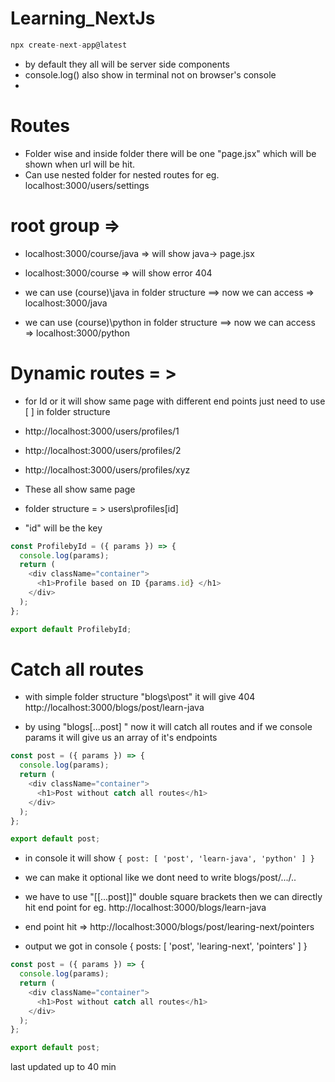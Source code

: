 # Learning_NextJs

```javaScript
npx create-next-app@latest
```

- by default they all will be server side components
- console.log() also show in terminal not on browser's console
-

# Routes

- Folder wise and inside folder there will be one "page.jsx" which will be shown when url will be hit.
- Can use nested folder for nested routes for eg. localhost:3000/users/settings

# root group =>

- localhost:3000/course/java => will show java-> page.jsx
- localhost:3000/course => will show error 404

- we can use (course)\java in folder structure ==> now we can access => localhost:3000/java
- we can use (course)\python in folder structure ==> now we can access => localhost:3000/python

# Dynamic routes = >

- for Id or it will show same page with different end points just need to use [ ] in folder structure

- http://localhost:3000/users/profiles/1
- http://localhost:3000/users/profiles/2
- http://localhost:3000/users/profiles/xyz

- These all show same page

- folder structure = > users\profiles\[id]
- "id" will be the key

```javascript
const ProfilebyId = ({ params }) => {
  console.log(params);
  return (
    <div className="container">
      <h1>Profile based on ID {params.id} </h1>
    </div>
  );
};

export default ProfilebyId;
```

# Catch all routes

- with simple folder structure "blogs\post" it will give 404 http://localhost:3000/blogs/post/learn-java

- by using "blogs\[...post] " now it will catch all routes and if we console params it will give us an array of it's endpoints

```javascript
const post = ({ params }) => {
  console.log(params);
  return (
    <div className="container">
      <h1>Post without catch all routes</h1>
    </div>
  );
};

export default post;
```

- in console it will show `{ post: [ 'post', 'learn-java', 'python' ] }`

- we can make it optional like we dont need to write blogs/post/.../..
- we have to use "[[...post]]" double square brackets then we can directly hit end point for eg. http://localhost:3000/blogs/learn-java

- end point hit => http://localhost:3000/blogs/post/learing-next/pointers
- output we got in console { posts: [ 'post', 'learing-next', 'pointers' ] }

```javascript
const post = ({ params }) => {
  console.log(params);
  return (
    <div className="container">
      <h1>Post without catch all routes</h1>
    </div>
  );
};

export default post;
```

last updated up to 40 min

